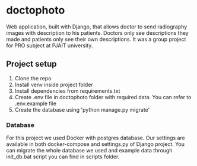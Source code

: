 # doctophoto
Web application, built with Django, that allows doctor to send radiography images with description to his patients.
Doctors only see descriptions they made and patients only see their own descriptions.
It was a group project for PRO subject at PJAIT university.


## Project setup
1. Clone the repo
2. Install venv inside project folder
3. Install dependencies from requirements.txt
4. Create .env file in doctophoto folder with required data. You can refer to .env.example file
5. Create the database using 'python manage.py migrate'

### Database
For this project we used Docker with postgres database. Our settings are available in both
docker-compose and settings.py of Django project.
You can migrate the whole database we used and example data through init_db.bat script you
can find in scripts folder.